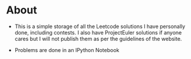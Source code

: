 # About
* This is a simple storage of all the Leetcode solutions I have personally done, including contests. I also have ProjectEuler solutions if anyone cares but I will not publish them as per the guidelines of the website.

* Problems are done in an IPython Notebook